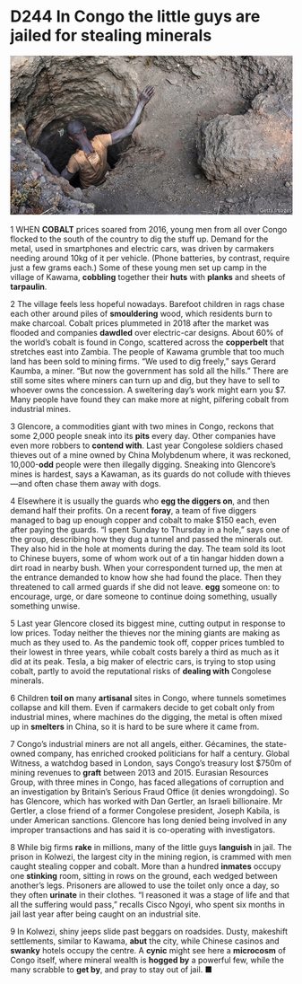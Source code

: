 # D244 In Congo the little guys are jailed for stealing minerals
![](./img/boxcnwadaPH6qAATinueQHXY12d.png)

1 WHEN **COBALT** prices soared from 2016, young men from all over Congo flocked to the south of the country to dig the stuff up. Demand for the metal, used in smartphones and electric cars, was driven by carmakers needing around 10kg of it per vehicle. (Phone batteries, by contrast, require just a few grams each.) Some of these young men set up camp in the village of Kawama, **cobbling** together their **huts** with **planks** and sheets of **tarpaulin**.

2 The village feels less hopeful nowadays. Barefoot children in rags chase each other around piles of **smouldering** wood, which residents burn to make charcoal. Cobalt prices plummeted in 2018 after the market was flooded and companies **dawdled** over electric-car designs. About 60% of the world’s cobalt is found in Congo, scattered across the **copperbelt** that stretches east into Zambia. The people of Kawama grumble that too much land has been sold to mining firms. “We used to dig freely,” says Gerard Kaumba, a miner. “But now the government has sold all the hills.” There are still some sites where miners can turn up and dig, but they have to sell to whoever owns the concession. A sweltering day’s work might earn you $7. Many people have found they can make more at night, pilfering cobalt from industrial mines.

3 Glencore, a commodities giant with two mines in Congo, reckons that some 2,000 people sneak into its **pits** every day. Other companies have even more robbers to **contend with**. Last year Congolese soldiers chased thieves out of a mine owned by China Molybdenum where, it was reckoned, 10,000-**odd** people were then illegally digging. Sneaking into Glencore’s mines is hardest, says a Kawaman, as its guards do not collude with thieves—and often chase them away with dogs.

4 Elsewhere it is usually the guards who **egg the diggers on**, and then demand half their profits. On a recent **foray**, a team of five diggers managed to bag up enough copper and cobalt to make $150 each, even after paying the guards. “I spent Sunday to Thursday in a hole,” says one of the group, describing how they dug a tunnel and passed the minerals out. They also hid in the hole at moments during the day. The team sold its loot to Chinese buyers, some of whom work out of a tin hangar hidden down a dirt road in nearby bush. When your correspondent turned up, the men at the entrance demanded to know how she had found the place. Then they threatened to call armed guards if she did not leave.
**egg** someone on: to encourage, urge, or dare someone to continue doing something, usually something unwise.

5 Last year Glencore closed its biggest mine, cutting output in response to low prices. Today neither the thieves nor the mining giants are making as much as they used to. As the pandemic took off, copper prices tumbled to their lowest in three years, while cobalt costs barely a third as much as it did at its peak. Tesla, a big maker of electric cars, is trying to stop using cobalt, partly to avoid the reputational risks of **dealing with** Congolese minerals.

6 Children **toil on** many **artisanal** sites in Congo, where tunnels sometimes collapse and kill them. Even if carmakers decide to get cobalt only from industrial mines, where machines do the digging, the metal is often mixed up in **smelters** in China, so it is hard to be sure where it came from.

7 Congo’s industrial miners are not all angels, either. Gécamines, the state-owned company, has enriched crooked politicians for half a century. Global Witness, a watchdog based in London, says Congo’s treasury lost $750m of mining revenues to **graft** between 2013 and 2015. Eurasian Resources Group, with three mines in Congo, has faced allegations of corruption and an investigation by Britain’s Serious Fraud Office (it denies wrongdoing). So has Glencore, which has worked with Dan Gertler, an Israeli billionaire. Mr Gertler, a close friend of a former Congolese president, Joseph Kabila, is under American sanctions. Glencore has long denied being involved in any improper transactions and has said it is co-operating with investigators.

8 While big firms **rake** in millions, many of the little guys **languish** in jail. The prison in Kolwezi, the largest city in the mining region, is crammed with men caught stealing copper and cobalt. More than a hundred **inmates** occupy one **stinking** room, sitting in rows on the ground, each wedged between another’s legs. Prisoners are allowed to use the toilet only once a day, so they often **urinate** in their clothes. “I reasoned it was a stage of life and that all the suffering would pass,” recalls Cisco Ngoyi, who spent six months in jail last year after being caught on an industrial site.

9 In Kolwezi, shiny jeeps slide past beggars on roadsides. Dusty, makeshift settlements, similar to Kawama, **abut** the city, while Chinese casinos and **swanky** hotels occupy the centre. A **cynic** might see here a **microcosm** of Congo itself, where mineral wealth is **hogged by** a powerful few, while the many scrabble to **get by**, and pray to stay out of jail. ■

